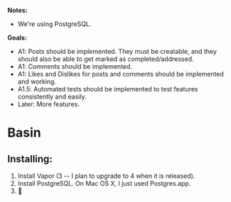 <p><b>Notes:</b></p>
<ul>
    <li>We're using PostgreSQL.</li>
</ul>
<p><b>Goals:</b></p>
<ul>
    <li>A1: Posts should be implemented. They must be creatable, and they should also be able to get marked as completed/addressed.</li>
    <li>A1: Comments should be implemented.</li>
    <li>A1: Likes and Dislikes for posts and comments should be implemented and working.</li>
    <li>A1.5: Automated tests should be implemented to test features consistently and easily.</li>
    <li>Later: More features.</li>
</ul>

# Basin

## Installing:

1. Install Vapor (3 -- I plan to upgrade to 4 when it is released).
2. Install PostgreSQL. On Mac OS X, I just used Postgres.app.
3. 
